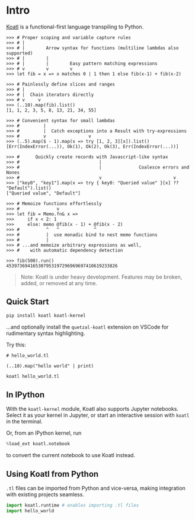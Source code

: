 # Intro

[Koatl](https://github.com/skkestrel/koatl) is a functional-first language transpiling to Python.

```koatl
>>> # Proper scoping and variable capture rules
>>> # |
>>> # |        Arrow syntax for functions (multiline lambdas also supported)
>>> # |        |
>>> # |        |        Easy pattern matching expressions
>>> # v        v        v
>>> let fib = x => x matches 0 | 1 then 1 else fib(x-1) + fib(x-2)

>>> # Painlessly define slices and ranges
>>> # |
>>> # |  Chain iterators directly
>>> # v     v
>>> (..10).map(fib).list()
[1, 1, 2, 3, 5, 8, 13, 21, 34, 55]

>>> # Convenient syntax for small lambdas
>>> #         |
>>> #         |  Catch exceptions into a Result with try-expressions
>>> #         v                v
>>> (..5).map($ - 1).map(x => try [1, 2, 3][x]).list()
[Err(IndexError(...)), Ok(1), Ok(2), Ok(3), Err(IndexError(...))]

>>> #      Quickly create records with Javascript-like syntax
>>> #                              |
>>> #                              |              Coalesce errors and Nones
>>> #                              v                           v
>>> ["key0", "key1"].map(x => try { key0: "Queried value" }[x] ?? "Default").list()
["Queried value", "Default"]

>>> # Memoize functions effortlessly
>>> #              v
>>> let fib = Memo.fn& x =>
>>>     if x < 2: 1
>>>     else: memo @fib(x - 1) + @fib(x - 2)
>>> #          ^   ^             ^
>>> #          |  use monadic bind to nest memo functions
>>> #          |
>>> # ...and memoize arbitrary expressions as well,
>>> #    with automatic dependency detection

>>> fib(500).run()
453973694165307953197296969697410619233826
```

> Note: Koatl is under heavy development. Features may be broken, added, or removed at any time.

## Quick Start

```bash
pip install koatl koatl-kernel
```

...and optionally install the `quetzal-koatl` extension on VSCode for rudimentary syntax highlighting.

Try this:

```koatl
# hello_world.tl

(..10).map("hello world" | print)
```

```bash
koatl hello_world.tl
```

## In IPython

With the `koatl-kernel` module, Koatl also supports Jupyter notebooks.
Select it as your kernel in Jupyter, or start an interactive session with `koatl` in the terminal.

Or, from an IPython kernel, run

```python
%load_ext koatl.notebook
```

to convert the current notebook to use Koatl instead.

## Using Koatl from Python

`.tl` files can be imported from Python and vice-versa, making integration with existing projects seamless.

```python
import koatl.runtime # enables importing .tl files
import hello_world
```
